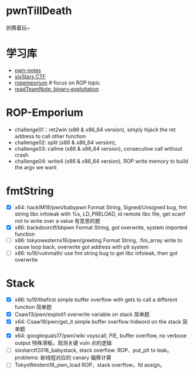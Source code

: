# pwnTillDeath
折腾着玩~

# 学习库
- [pwn-notes](https://github.com/ir0nstone/pwn-noteshttps://github.com/ir0nstone/pwn-notes)
- [sixStars CTF](https://github.com/sixstars)
- [ropemporium](https://ropemporium.com/)    # focus on ROP topic
- [readTeamNote: binary-exploitation](https://www.ired.team/offensive-security/code-injection-process-injection/binary-exploitation)

# ROP-Emporium
- challenge01：ret2win (x86 & x86_64 version), simply hijack the ret address to call other function
- challenge02: split (x86 & x86_64 version), 
- challenge03: callme (x86 & x86_64 version), consecutive call without crash
- challenge04: write4 (x86 & x86_64 version), ROP write memory to build the argv we want

# fmtString
- [x] x64: hackIM19/pwn/babypwn Format String, Signed/Unsigned bug, fmt string libc infoleak with %s, LD_PRELOAD, id remote libc file, get scanf not to write over a value  有意思的题
- [x] x86: backdoorctf/bbpwn Format String, got overwrite, system imported function
- [ ] x86: tokyowesterns16/pwn/greeting Format String, .fini_array write to cause loop back, overwrite got address with plt system
- [ ] x86: tu19/vulnmath/ use fmt string bug to get libc infoleak, then got overwrite

# Stack
- [x] x86: tu19/thefirst simple buffer overflow with gets to call a different function    简单题
- [x] Csaw13/pwn/exploit1 overwrite variable on stack    简单题
- [x] x64: Csaw18/pwn/get_it simple buffer overflow hidword on the stack  简单题
- [x] x64: googlequals17/pwn/wiki vsyscall, PIE, buffer overflow, no verbose output  特殊滑板，观测关键 vuln 点的逻辑
- [ ] sixstarctf2018_babystack, stack overflow. ROP、put_plt to leak。problems: 新线程对应的 canary 偏移计算
- [ ] TokyoWestern18_pwn_load ROP，stack overflow，fd assign。
